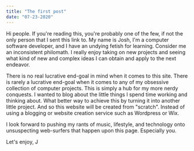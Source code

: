 ```yaml
---
title: "The first post"
date: "07-23-2020"
---
```


Hi people. If you're reading this, you're probably one of the few, if not the only person that 
I sent this link to. My name is Josh, I'm a computer software developer, and I have an undying fetish for learning. 
Consider me an inconsistent philomath. I really enjoy taking on new projects and seeing what kind of new and complex ideas I can 
obtain and apply to the next endeavor. 

There is no real lucrative end-goal in mind when it comes to this site. There is rarely
a lucrative end-goal when it comes to any of my obsessive collection of computer projects. This is simply a hub 
for my more nerdy conquests. I wanted to blog about the little things I spend time working and thinking about. What better
way to achieve this by turning it into another little project. And so this website will be created from "scratch". Instead of using a blogging or website creation service such as Wordpress or Wix.

I look forward to pushing my rants of music, lifestyle, and technology onto unsuspecting web-surfers that happen upon this page. Especially you.

Let's enjoy, 
J